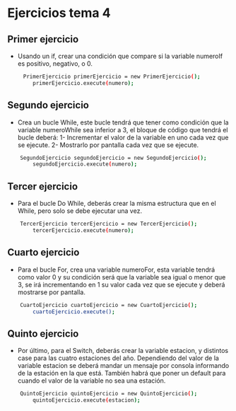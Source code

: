 
# Ejercicios tema 4

## Primer ejercicio

- Usando un if, crear una condición que compare si la variable numeroIf es positivo, negativo, o 0.

```sh
     PrimerEjercicio primerEjercicio = new PrimerEjercicio();
        primerEjercicio.execute(numero);
```
## Segundo ejercicio

- Crea un bucle While, este bucle tendrá que tener como condición que la variable numeroWhile sea inferior a 3, el bloque de código que tendrá el bucle deberá:
1- Incrementar el valor de la variable en uno cada vez que se ejecute.
2- Mostrarlo por pantalla cada vez que se ejecute.

```sh
    SegundoEjercicio segundoEjercicio = new SegundoEjercicio();
        segundoEjercicio.execute(numero);
```
## Tercer ejercicio

- Para el bucle Do While, deberás crear la misma estructura que en el While, pero solo se debe ejecutar una vez.

```sh
    TercerEjercicio tercerEjercicio = new TercerEjercicio();
        tercerEjercicio.execute(numero);
```
## Cuarto ejercicio

- Para el bucle For, crea una variable numeroFor, esta variable tendrá como valor 0 y su condición será que la variable sea igual o menor que 3, se irá incrementando en 1 su valor cada vez que se ejecute y deberá mostrarse por pantalla.

```sh
    CuartoEjercicio cuartoEjercicio = new CuartoEjercicio();
        cuartoEjercicio.execute();
```
## Quinto ejercicio

- Por último, para el Switch, deberás crear la variable estacion, y distintos case para las cuatro estaciones del año. Dependiendo del valor de la variable estacion se deberá mandar un mensaje por consola informando de la estación en la que está. También habrá que poner un default para cuando el valor de la variable no sea una estación.

```sh
    QuintoEjercicio quintoEjercicio = new QuintoEjercicio();
        quintoEjercicio.execute(estacion);
```